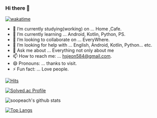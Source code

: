 ### Hi there 👋

<!--
**soopeach/soopeach** is a ✨ _special_ ✨ repository because its `README.md` (this file) appears on your GitHub profile.

Here are some ideas to get you started:
-->

[![wakatime](https://wakatime.com/badge/user/5c3495b1-2ba6-48d4-b188-2e5bd8f38f60.svg)](https://wakatime.com/@5c3495b1-2ba6-48d4-b188-2e5bd8f38f60)

- 🔭 I’m currently studying(working) on ... Home ,Cafe.      
- 🌱 I’m currently learning ... Android, Kotlin, Python, PS. 
- 👯 I’m looking to collaborate on ... EveryWhere. 
- 🤔 I’m looking for help with ... English, Android, Kotlin, Python... etc.  
- 💬 Ask me about ... Everything not only about me 
- 📫 How to reach me: ... hsjeon584@gmail.com. 
- 😄 Pronouns: ... thanks to visit. 
- ⚡ Fun fact: ... Love people. 



[![Hits](https://hits.seeyoufarm.com/api/count/incr/badge.svg?url=https%3A%2F%2Fgithub.com%2Fsoopeach&count_bg=%2379C83D&title_bg=%23555555&icon=&icon_color=%23E7E7E7&title=hits&edge_flat=false)](https://hits.seeyoufarm.com)


[![Solved.ac Profile](http://mazassumnida.wtf/api/v2/generate_badge?boj=hsjeon01)](https://solved.ac/hsjeon01/)

![soopeach's github stats](https://github-readme-stats.vercel.app/api?username=soopeach&show_icons=true)

[![Top Langs](https://github-readme-stats.vercel.app/api/top-langs/?username=soopeach&exclude_repo=Dinosaur-Adventure,BE3.BE2)](https://github.com/anuraghazra/github-readme-stats)
